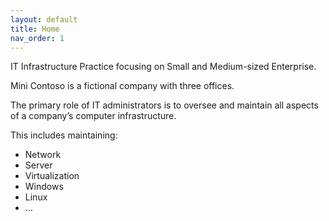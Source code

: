 ```yaml
---
layout: default
title: Home
nav_order: 1
---
```


IT Infrastructure Practice focusing on Small and Medium-sized Enterprise. 

Mini Contoso is a fictional company with three offices.

The primary role of IT administrators is to oversee and maintain all aspects of a company’s computer infrastructure. 

This includes maintaining:

- Network
- Server
- Virtualization
- Windows
- Linux
- ...